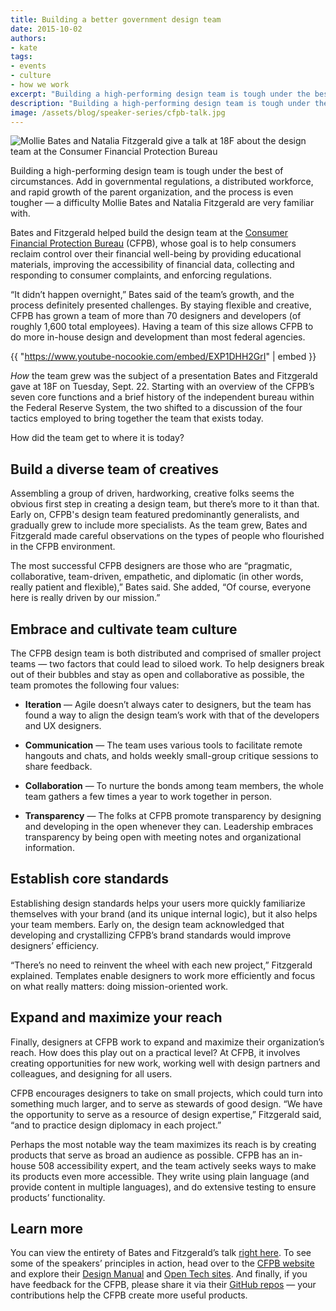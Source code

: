 ```yaml
---
title: Building a better government design team
date: 2015-10-02
authors:
- kate
tags:
- events
- culture
- how we work
excerpt: "Building a high-performing design team is tough under the best of circumstances. Add in governmental regulations, a distributed workforce, and rapid growth of the parent organization, and the process is even tougher."
description: "Building a high-performing design team is tough under the best of circumstances. Add in governmental regulations, a distributed workforce, and rapid growth of the parent organization, and the process is even tougher."
image: /assets/blog/speaker-series/cfpb-talk.jpg
---
```


![Mollie Bates and Natalia Fitzgerald give a talk at 18F about the design team at the Consumer
Financial Protection Bureau](/assets/blog/speaker-series/cfpb-talk.jpg)

Building a high-performing design team is tough under the best of
circumstances. Add in governmental regulations, a distributed workforce,
and rapid growth of the parent organization, and the process is even
tougher — a difficulty Mollie Bates and Natalia Fitzgerald are very
familiar with.

Bates and Fitzgerald helped build the design team at the [Consumer
Financial Protection Bureau](http://www.consumerfinance.gov/) (CFPB),
whose goal is to help consumers reclaim control over their financial
well-being by providing educational materials, improving the
accessibility of financial data, collecting and responding to consumer
complaints, and enforcing regulations.

“It didn’t happen overnight,” Bates said of the team’s growth, and the
process definitely presented challenges. By staying flexible and
creative, CFPB has grown a team of more than 70 designers and developers
(of roughly 1,600 total employees). Having a team of this size allows
CFPB to do more in-house design and development than most federal
agencies.

{{ "https://www.youtube-nocookie.com/embed/EXP1DHH2GrI" | embed }}

*How* the team grew was the subject of a presentation Bates and
Fitzgerald gave at 18F on Tuesday, Sept. 22. Starting with an overview
of the CFPB’s seven core functions and a brief history of the
independent bureau within the Federal Reserve System, the two shifted to
a discussion of the four tactics employed to bring together the team
that exists today.

How did the team get to where it is today?

## Build a diverse team of creatives

Assembling a group of driven, hardworking, creative folks seems the
obvious first step in creating a design team, but there’s more to it
than that. Early on, CFPB's design team featured predominantly
generalists, and gradually grew to include more specialists. As the team
grew, Bates and Fitzgerald made careful observations on the types of
people who flourished in the CFPB environment.

The most successful CFPB designers are those who are “pragmatic,
collaborative, team-driven, empathetic, and diplomatic (in other words,
really patient and flexible),” Bates said. She added, “Of course,
everyone here is really driven by our mission.”

## Embrace and cultivate team culture

The CFPB design team is both distributed and comprised of smaller
project teams — two factors that could lead to siloed work. To help
designers break out of their bubbles and stay as open and collaborative
as possible, the team promotes the following four values:

-   **Iteration** — Agile doesn’t always cater to designers, but the team has found a way to align the design team’s work with that of the developers and UX designers.

-   **Communication** — The team uses various tools to facilitate remote hangouts and chats, and holds weekly small-group critique sessions to share feedback.

-   **Collaboration** — To nurture the bonds among team members, the whole team gathers a few times a year to work together in person.

-   **Transparency** — The folks at CFPB promote transparency by designing and developing in the open whenever they can. Leadership embraces transparency by being open with meeting notes and organizational information.

## Establish core standards

Establishing design standards helps your users more quickly familiarize
themselves with your brand (and its unique internal logic), but it also
helps your team members. Early on, the design team acknowledged that
developing and crystallizing CFPB’s brand standards would improve
designers’ efficiency.

“There’s no need to reinvent the wheel with each new project,”
Fitzgerald explained. Templates enable designers to work more
efficiently and focus on what really matters: doing mission-oriented
work.

## Expand and maximize your reach

Finally, designers at CFPB work to expand and maximize their
organization’s reach. How does this play out on a practical level? At
CFPB, it involves creating opportunities for new work, working well with
design partners and colleagues, and designing for all users.

CFPB encourages designers to take on small projects, which could turn
into something much larger, and to serve as stewards of good design. “We
have the opportunity to serve as a resource of design expertise,”
Fitzgerald said, “and to practice design diplomacy in each project.”

Perhaps the most notable way the team maximizes its reach is by creating
products that serve as broad an audience as possible. CFPB has an
in-house 508 accessibility expert, and the team actively seeks ways to
make its products even more accessible. They write using plain language
(and provide content in multiple languages), and do extensive testing to
ensure products’ functionality.

## Learn more

You can view the entirety of Bates and Fitzgerald’s talk [right
here](https://www.youtube.com/watch?v=EXP1DHH2GrI). To see some of the
speakers’ principles in action, head over to the [CFPB website](http://www.consumerfinance.gov/)
and explore their [Design Manual](https://cfpb.github.io/design-manual/)
and [Open Tech sites](http://cfpb.github.io/). And finally, if
you have feedback for the CFPB, please share it via their [GitHub repos](https://github.com/cfpb) — your
contributions help the CFPB create more useful products.
